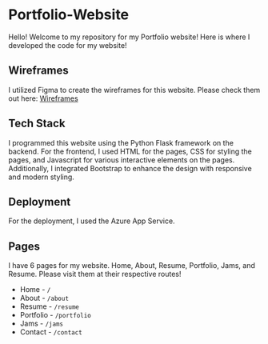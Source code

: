 # Portfolio-Website
Hello! Welcome to my repository for my Portfolio website! Here is where I developed the code for my website!

## Wireframes
I utilized Figma to create the wireframes for this website. Please check them out here:
[Wireframes](wireframes/website-wireframes.pdf)

## Tech Stack
I programmed this website using the Python Flask framework on the backend. For the frontend, I used HTML for the pages, CSS for styling the pages, and Javascript for various interactive elements on the pages. Additionally, I integrated Bootstrap to enhance the design with responsive and modern styling.

## Deployment
For the deployment, I used the Azure App Service.

## Pages
I have 6 pages for my website. Home, About, Resume, Portfolio, Jams, and Resume. Please visit them at their respective routes!
- Home - ```/```
- About - ```/about```
- Resume - ```/resume```
- Portfolio - ```/portfolio```
- Jams - ```/jams```
- Contact - ```/contact```
